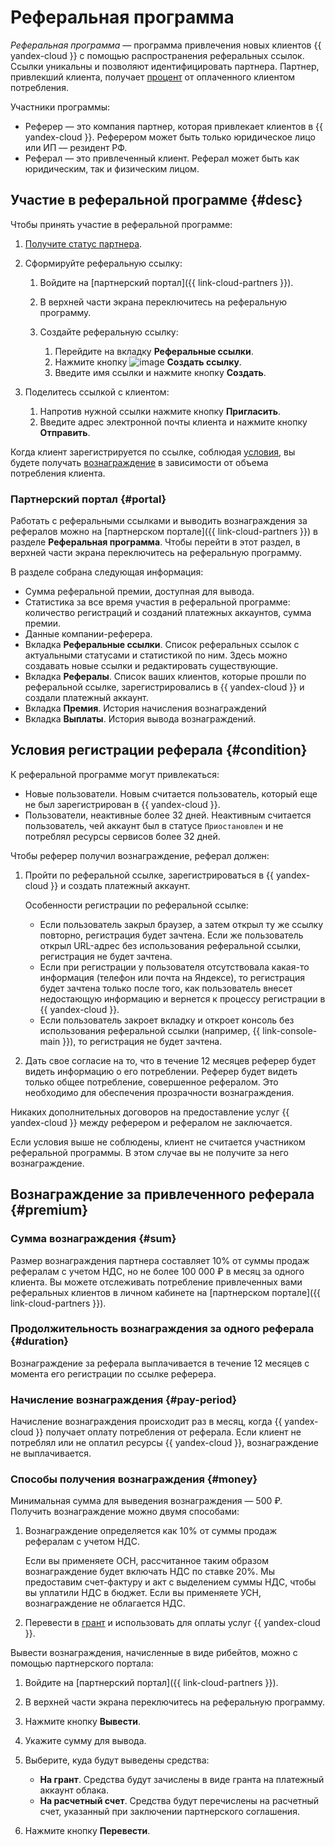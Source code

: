 # Реферальная программа

_Реферальная программа_ — программа привлечения новых клиентов {{ yandex-cloud }} с помощью распространения реферальных ссылок. Ссылки уникальны и позволяют идентифицировать партнера. Партнер, привлекший клиента, получает [процент](#sum) от оплаченного клиентом потребления.

Участники программы:

* Реферер — это компания партнер, которая привлекает клиентов в {{ yandex-cloud }}. Реферером может быть только юридическое лицо или ИП — резидент РФ.
* Реферал — это привлеченный клиент. Реферал может быть как юридическим, так и физическим лицом.

## Участие в реферальной программе {#desc}

Чтобы принять участие в реферальной программе:

1. [Получите статус партнера](../quickstart.md).
1. Сформируйте реферальную ссылку:

   1. Войдите на [партнерский портал]({{ link-cloud-partners }}).
   1. В верхней части экрана переключитесь на реферальную программу.
   1. Создайте реферальную ссылку:

      1. Перейдите на вкладку **Реферальные ссылки**.
      1. Нажмите кнопку ![image](../../_assets/plus-sign.svg) **Создать ссылку**.
      1. Введите имя ссылки и нажмите кнопку **Создать**.

1. Поделитесь ссылкой с клиентом:

   1. Напротив нужной ссылки нажмите кнопку **Пригласить**.
   1. Введите адрес электронной почты клиента и нажмите кнопку **Отправить**.

Когда клиент зарегистрируется по ссылке, соблюдая [условия](#condition), вы будете получать [вознаграждение](#premium) в зависимости от объема потребления клиента.

### Партнерский портал {#portal}

Работать с реферальными ссылками и выводить вознаграждения за рефералов можно на [партнерском портале]({{ link-cloud-partners }}) в разделе **Реферальная программа**. Чтобы перейти в этот раздел, в верхней части экрана переключитесь на реферальную программу.

В разделе собрана следующая информация:

* Сумма реферальной премии, доступная для вывода.
* Статистика за все время участия в реферальной программе: количество регистраций и созданий платежных аккаунтов, сумма премии.
* Данные компании-реферера.
* Вкладка **Реферальные ссылки**. Список реферальных ссылок с актуальными статусами и статистикой по ним. Здесь можно создавать новые ссылки и редактировать существующие.
* Вкладка **Рефералы**. Список ваших клиентов, которые прошли по реферальной ссылке, зарегистрировались в {{ yandex-cloud }} и создали платежный аккаунт.
* Вкладка **Премия**. История начисления вознаграждений
* Вкладка **Выплаты**. История вывода вознаграждений.

## Условия регистрации реферала {#condition}

К реферальной программе могут привлекаться:

* Новые пользователи. Новым считается пользователь, который еще не был зарегистрирован в {{ yandex-cloud }}.
* Пользователи, неактивные более 32 дней. Неактивным считается пользователь, чей аккаунт был в статусе `Приостановлен` и не потреблял ресурсы сервисов более 32 дней.

Чтобы реферер получил вознаграждение, реферал должен:

1. Пройти по реферальной ссылке, зарегистрироваться в {{ yandex-cloud }} и создать платежный аккаунт.

   Особенности регистрации по реферальной ссылке:

   * Если пользователь закрыл браузер, а затем открыл ту же ссылку повторно, регистрация будет зачтена. Если же пользователь открыл URL-адрес без использования реферальной ссылки, регистрация не будет зачтена.
   * Если при регистрации у пользователя отсутствовала какая-то информация (телефон или почта на Яндексе), то регистрация будет зачтена только после того, как пользователь внесет недостающую информацию и вернется к процессу регистрации в {{ yandex-cloud }}.
   * Если пользователь закроет вкладку и откроет консоль без использования реферальной ссылки (например, {{ link-console-main }}), то регистрация не будет зачтена.

1. Дать свое согласие на то, что в течение 12 месяцев реферер будет видеть информацию о его потреблении. Реферер будет видеть только общее потребление, совершенное рефералом. Это необходимо для обеспечения прозрачности вознаграждения.

Никаких дополнительных договоров на предоставление услуг {{ yandex-cloud }} между реферером и рефералом не заключается.

Если условия выше не соблюдены, клиент не считается участником реферальной программы. В этом случае вы не получите за него вознаграждение.

## Вознаграждение за привлеченного реферала {#premium}

### Сумма вознаграждения {#sum}

Размер вознаграждения партнера составляет 10% от суммы продаж рефералам с учетом НДС, но не более 100 000 ₽ в месяц за одного клиента. Вы можете отслеживать потребление привлеченных вами реферальных клиентов в личном кабинете на [партнерском портале]({{ link-cloud-partners }}).

### Продолжительность вознаграждения за одного реферала {#duration}

Вознаграждение за реферала выплачивается в течение 12 месяцев с момента его регистрации по ссылке реферера.

### Начисление вознаграждения {#pay-period}

Начисление вознаграждения происходит раз в месяц, когда {{ yandex-cloud }} получает оплату потребления от реферала. Если клиент не потреблял или не оплатил ресурсы {{ yandex-cloud }}, вознаграждение не выплачивается.

### Способы получения вознаграждения {#money}

Минимальная сумма для выведения вознаграждения — 500 ₽. Получить вознаграждение можно двумя способами:

1. Вознаграждение определяется как 10% от суммы продаж рефералам с учетом НДС.

   Если вы применяете ОСН, рассчитанное таким образом вознаграждение будет включать НДС по ставке 20%. Мы предоставим счет-фактуру и акт с выделением суммы НДС, чтобы вы уплатили НДС в бюджет.
   Если вы применяете УСН, вознаграждение не облагается НДС.

1. Перевести в [грант](../../billing/concepts/bonus-account.md) и использовать для оплаты услуг {{ yandex-cloud }}.

Вывести вознаграждения, начисленные в виде рибейтов, можно с помощью партнерского портала:

1. Войдите на [партнерский портал]({{ link-cloud-partners }}).
1. В верхней части экрана переключитесь на реферальную программу.
1. Нажмите кнопку **Вывести**.
1. Укажите сумму для вывода.
1. Выберите, куда будут выведены средства:

   * **На грант**. Средства будут зачислены в виде гранта на платежный аккаунт облака.
   * **На расчетный счет**. Средства будут перечислены на расчетный счет, указанный при заключении партнерского соглашения.

1. Нажмите кнопку **Перевести**.

